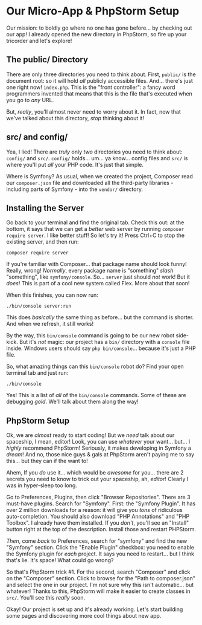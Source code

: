 # Our Micro-App & PhpStorm Setup

Our mission: to boldly go where no one has gone before... by checking out our app!
I already opened the new directory in PhpStorm, so fire up your tricorder and let's
explore!

## The public/ Directory

There are only three directories you need to think about. First, `public/` is the
document root: so it will hold *all* publicly accessible files. And... there's
just one right now! `index.php`. This is the "front controller": a fancy word programmers
invented that means that this is the file that's executed when you go to *any* URL.

But,  *really*, you'll almost never need to worry about it. In fact, now that we've
talked about this directory, *stop* thinking about it!

## src/ and config/

Yea, I lied! There are *truly* only *two* directories you need to think about:
`config/` and `src/`. `config/` holds... um... ya know... config files and `src/`
is where you'll put *all* your PHP code. It's just that simple.

Where is Symfony? As usual, when we created the project, Composer read our `composer.json`
file and downloaded all the third-party libraries - including parts of Symfony -
into the `vendor/` directory.

## Installing the Server

Go back to your terminal and find the original tab. Check this out: at the bottom,
it says that we can get a *better* web server by running `composer require server`.
I like better stuff! So let's try it! Press Ctrl+C to stop the existing server,
and then run:

```terminal
composer require server
```

If you're familiar with Composer... that package name should look funny! Really,
wrong! *Normally*, every package name is "something" *slash* "something", like
`symfony/console`. So... `server` just should *not* work! But it *does*! This is
part of a cool new system called Flex. More about that soon!

When this finishes, you can now run:

```terminal
./bin/console server:run
```

This does *basically* the same thing as before... but the command is shorter. And
when we refresh, it still works!

By the way, this `bin/console` command is going to be our new robot side-kick. But
it's *not* magic: our project has a `bin/` directory with a `console` file inside.
Windows users should say `php bin/console`... because it's just a PHP file.

So, what amazing things can this `bin/console` robot do? Find your open terminal
tab and just run:

```terminal
./bin/console
```

Yes! This is a list of *all* of the `bin/console` commands. Some of these are debugging
*gold*. We'll talk about them along the way!

## PhpStorm Setup

Ok, we are *almost* ready to start coding! But we *need* talk about our spaceship,
I mean, editor! Look, you can use *whatever* your want... but... I *highly* recommend
PhpStorm! Seriously, it makes developing in Symfony a *dream*! And no, those nice
guys & gals at PhpStorm aren't paying me to say this... but they can if the want
to!

Ahem, If you *do* use it... which would be *awesome* for you... there are 2 secrets
you need to know to trick out your spaceship, ah, *editor*! Clearly I was in hyper-sleep
too long.

Go to Preferences, Plugins, then click "Browser Repositories". There are 3
must-have plugins. Search for "Symfony". First: the "Symfony Plugin". It has over
2 million downloads for a reason: it will give you *tons* of ridiculous
auto-completion. You should also download "PHP Annotations" and "PHP Toolbox". I
already have them installed. If you *don't*, you'll see an "Install" button right
at the top of the description. Install those and restart PHPStorm.

*Then*, come *back* to Preferences, search for "symfony" and find the new "Symfony"
section. Click the "Enable Plugin" checkbox: you need to enable the Symfony plugin
for *each* project. It says you need to restart... but I think that's lie. It's space!
What could go wrong?

So that's PhpStorm trick #1. For the second, search "Composer" and click on the
"Composer" section. Click to browse for the "Path to composer.json" and select the
one in our project. I'm not sure why this isn't automatic... but whatever! Thanks
to this, PhpStorm will make it easier to create classes in `src/`. You'll see this
*really* soon.

Okay! Our project is set up and it's already working. Let's start building some
pages and discovering more cool things about new app.
